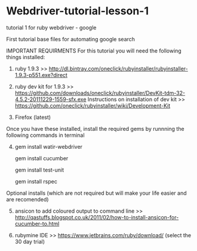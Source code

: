# Webdriver-tutorial-lesson-1
tutorial 1 for ruby webdriver - google


First tutorial base files for automating google search


IMPORTANT REQUIRMENTS
For this tutorial you will need the following things installed:

1. ruby 1.9.3 >> http://dl.bintray.com/oneclick/rubyinstaller/rubyinstaller-1.9.3-p551.exe?direct

2. ruby dev kit for 1.9.3 >> https://github.com/downloads/oneclick/rubyinstaller/DevKit-tdm-32-4.5.2-20111229-1559-sfx.exe 
   Instructions on installation of dev kit >> https://github.com/oneclick/rubyinstaller/wiki/Development-Kit

3. Firefox (latest)

Once you have these installed, install the required gems by runnning the following commands in terminal 

4. gem install watir-webdriver
   
   gem install cucumber

   gem install test-unit
   
   gem install rspec
   

Optional installs (which are not required but will make your life easier and are recomended)

5. ansicon to add coloured output to command line >> http://qastuffs.blogspot.co.uk/2011/02/how-to-install-ansicon-for-cucumber-to.html

6. rubymine IDE >> https://www.jetbrains.com/ruby/download/  (select the 30 day trial) 
